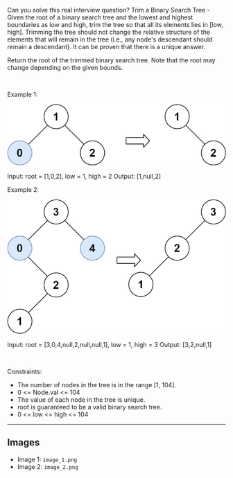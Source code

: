 Can you solve this real interview question? Trim a Binary Search Tree - Given the root of a binary search tree and the lowest and highest boundaries as low and high, trim the tree so that all its elements lies in [low, high]. Trimming the tree should not change the relative structure of the elements that will remain in the tree (i.e., any node's descendant should remain a descendant). It can be proven that there is a unique answer.

Return the root of the trimmed binary search tree. Note that the root may change depending on the given bounds.

 

Example 1:

![Example 1](./image_1.png)


Input: root = [1,0,2], low = 1, high = 2
Output: [1,null,2]


Example 2:

![Example 2](./image_2.png)


Input: root = [3,0,4,null,2,null,null,1], low = 1, high = 3
Output: [3,2,null,1]


 

Constraints:

 * The number of nodes in the tree is in the range [1, 104].
 * 0 <= Node.val <= 104
 * The value of each node in the tree is unique.
 * root is guaranteed to be a valid binary search tree.
 * 0 <= low <= high <= 104

---

## Images

- Image 1: `image_1.png`
- Image 2: `image_2.png`
